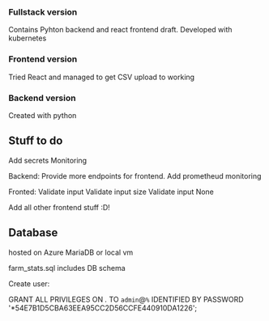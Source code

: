 

### Fullstack version

Contains Pyhton backend and react frontend draft.
Developed with kubernetes 


### Frontend version
Tried React and managed to get CSV upload to working

### Backend version
Created with python


## Stuff to do
Add secrets
Monitoring 

Backend:
Provide more endpoints for frontend.
Add prometheud monitoring


Fronted:
Validate input
Validate input size
Validate input None

Add all other frontend stuff :D!

## Database
hosted on Azure MariaDB or local vm

farm_stats.sql includes DB schema

Create user:

GRANT ALL PRIVILEGES ON *.* TO `admin`@`%` IDENTIFIED BY PASSWORD '*54E7B1D5CBA63EEA95CC2D56CCFE440910DA1226';